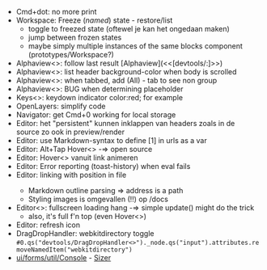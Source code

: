 * Cmd+dot: no more print
* Workspace: Freeze (_named_) state - restore/list
	* toggle to freezed state (oftewel je kan het ongedaan maken)
	* jump between frozen states
	* maybe simply multiple instances of the same blocks component (prototypes/Workspace?)
* Alphaview<>: follow last result [Alphaview](<<[devtools/:]>>)
* Alphaview<>: list header background-color when body is scrolled
* Alphaview<>: when tabbed, add (All) - tab to see non group
* Alphaview<>: BUG when determining placeholder
* Keys<>: keydown indicator color:red; for example
* OpenLayers<Documents>: simplify code 
* Navigator: get Cmd+0 working for local storage
* Editor<md>: het "persistent" kunnen inklappen van headers zoals in de source zo ook in preview/render
* Editor<md>: use Markdown-syntax to define [1] in urls as a var
* Editor<md>: Alt+Tap Hover<> -=> open source
* Editor<md>: Hover<> vanuit link animeren
* Editor<md>: Error reporting (toast-history) when eval fails
* Editor<md>: linking with position in file
	* Markdown outline parsing => address is a path
	* Styling images is omgevallen (!!) op /docs
* Editor<>: fullscreen loading hang -=> simple update() might do the trick
	* also, it's full f'n top (even Hover<>)
* Editor<folder>: refresh icon
* DragDropHandler: webkitdirectory toggle `#0.qs("devtools/DragDropHandler<>")._node.qs("input").attributes.removeNamedItem("webkitdirectory")`
* [ui/forms/util/Console]((prototypes/:)) -  [Sizer](/Workspaces/cavalion.org/cavalion-vcl/src/ui/:.js)
